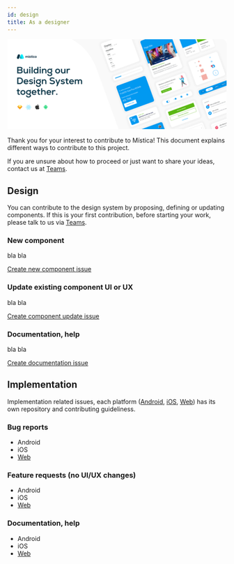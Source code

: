```yaml
---
id: design
title: As a designer
---
```


![Mística Cover](../img/cover.gif)

Thank you for your interest to contribute to Mística! This document explains different ways to contribute to this project.

If you are unsure about how to proceed or just want to share your ideas, contact us at [Teams](https://teams.microsoft.com/l/channel/19%3ad2e3607a32ec411b8bf492f43cd0fe0c%40thread.tacv2/General?groupId=e265fe99-929f-45d1-8154-699649674a40&tenantId=9744600e-3e04-492e-baa1-25ec245c6f10).

## Design

You can contribute to the design system by proposing, defining or updating components. If this is your first contribution, before starting your work, please talk to us via [Teams](https://teams.microsoft.com/l/channel/19%3ad2e3607a32ec411b8bf492f43cd0fe0c%40thread.tacv2/General?groupId=e265fe99-929f-45d1-8154-699649674a40&tenantId=9744600e-3e04-492e-baa1-25ec245c6f10).

### New component

bla bla

[Create new component issue]()

### Update existing component UI or UX

bla bla

[Create component update issue]()

### Documentation, help

bla bla

[Create documentation issue]()

## Implementation

Implementation related issues, each platform ([Android](https://github.com/Telefonica/mistica-android), [iOS](https://github.com/Telefonica/mistica-ios), [Web](https://github.com/Telefonica/mistica-web)) has its own repository and contributing guideliness.

### Bug reports

* Android
* iOS
* [Web](https://github.com/Telefonica/mistica-web/blob/master/CONTRIBUTING.mdx#bug-reports)

### Feature requests (no UI/UX changes)

* Android
* iOS
* [Web](https://github.com/Telefonica/mistica-web/blob/master/CONTRIBUTING.mdx#feature-requests-no-uiux-changes)

### Documentation, help

* Android
* iOS
* [Web](https://github.com/Telefonica/mistica-web/blob/master/CONTRIBUTING.mdx#documentation-and-help-requests)


